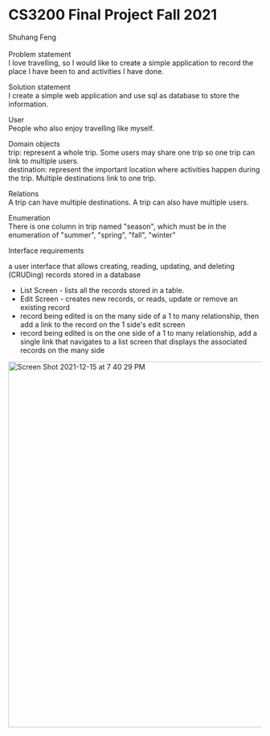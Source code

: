 # CS3200 Final Project Fall 2021
Shuhang Feng <br> <br>
Problem statement <br>
I love travelling, so I would like to create a simple application to record the place I have been to and activities I have done.

Solution statement <br>
I create a simple web application and use sql as database to store the information.

User <br>
People who also enjoy travelling like myself.

Domain objects <br>
trip: represent a whole trip. Some users may share one trip so one trip can link to multiple users. <br>
destination: represent the important location where activities happen during the trip. Multiple destinations link to one trip. <br>

Relations <br>
A trip can have multiple destinations. A trip can also have multiple users. <br>

Enumeration <br>
There is one column in trip named "season", which must be in the enumeration of "summer", "spring", "fall", "winter"

Interface requirements <br>

a user interface that allows creating, reading, updating, and deleting (CRUDing) records stored in a database
* List Screen - lists all the records stored in a table. 
* Edit Screen - creates new records, or reads, update or remove an existing record
* record being edited is on the many side of a 1 to many relationship, then add a link to the record on the 1 side's edit screen
* record being edited is on the one side of a 1 to many relationship, add a single link that navigates to a list screen that displays the associated records on the many side
<img width="727" alt="Screen Shot 2021-12-15 at 7 40 29 PM" src="https://user-images.githubusercontent.com/47334007/146287200-5cc20c19-40f1-4d37-9116-ab0d2f2b0c7c.png">



